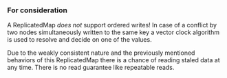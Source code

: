 

### For consideration

A ReplicatedMap *does not* support ordered writes! In case of a conflict by two nodes simultaneously written to the
same key a vector clock algorithm is used to resolve and decide on one of the values.

Due to the weakly consistent nature and the previously mentioned behaviors of this ReplicatedMap there is a
chance of reading staled data at any time. There is no read guarantee like repeatable reads.

